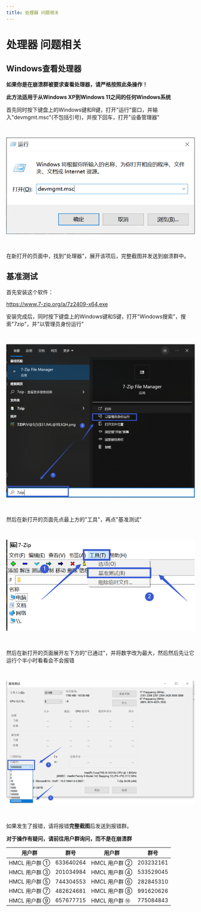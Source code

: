 ```yaml
---
title: 处理器 问题相关
---
```


# 处理器 问题相关

## Windows查看处理器

**如果你是在崩溃群被要求查看处理器，请严格按照此条操作！**

**此方法适用于从Windows XP到Windows 11之间的任何Windows系统**

首先同时按下键盘上的Windows键和R键，打开"运行"窗口，并输入"devmgmt.msc"(不包括引号)，并按下回车，打开"设备管理器"

<br>

![示例](gpu/1.png)

<br>

在新打开的页面中，找到"处理器"，展开该项后，完整截图并发送到崩溃群中。

<a id="1"></a>
## 基准测试

首先安装这个软件：

https://www.7-zip.org/a/7z2409-x64.exe

安装完成后，同时按下键盘上的Windows键和S键，打开"Windows搜索"，搜索"7zip"，并"以管理员身份运行"

<br>

![示例](cpu/1.png)

<br>

然后在新打开的页面先点最上方的"工具"，再点"基准测试"

<br>

![示例](cpu/2.png)

<br>

然后在新打开的页面展开左下方的"已通过"，并将数字改为最大，然后然后先让它运行个半小时看看会不会报错

<br>


![示例](cpu/3.png)

<br>

如果发生了报错，请将报错**完整截图**后发送到报错群。

**对于操作有疑问，请前往用户群询问，而不是在崩溃群**

| 用户群       | 群号       | 用户群       | 群号       |
| ------------ | ---------- | ------------ | ---------- |
| HMCL 用户群 ① | 633640264  | HMCL 用户群 ② | 203232161  |
| HMCL 用户群 ③ | 201034984  | HMCL 用户群 ④ | 533529045  |
| HMCL 用户群 ⑤ | 744304553  | HMCL 用户群 ⑥ | 282845310  |
| HMCL 用户群 ⑦ | 482624681  | HMCL 用户群 ⑧ | 991620626  |
| HMCL 用户群 ⑨ | 657677715  | HMCL 用户群 ⑩ | 775084843  |